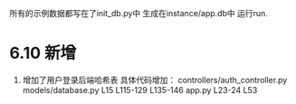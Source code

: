 所有的示例数据都写在了init_db.py中
生成在instance/app.db中
运行run.



# 6.10 新增
1. 增加了用户登录后端哈希表
具体代码增加：
controllers/auth_controller.py
models/database.py L15 L115-129 L135-146
app.py L23-24 L53